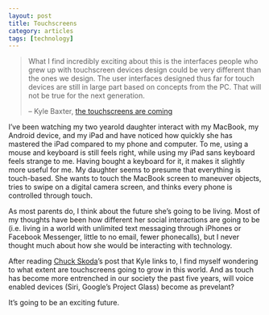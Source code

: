 ```yaml
---
layout: post
title: Touchscreens
category: articles
tags: [technology]
---
```


> What I find incredibly exciting about this is the interfaces people who grew up with touchscreen devices design could be very different than the ones we design. The user interfaces designed thus far for touch devices are still in large part based on concepts from the PC. That will not be true for the next generation.
> 
> – Kyle Baxter, [the touchscreens are coming](http://tightwind.net/2012/05/the-touchscreens-are-coming/)

I’ve been watching my two yearold daughter interact with my MacBook, my Android device, and my iPad and have noticed how quickly she has mastered the iPad compared to my phone and computer. To me, using a mouse and keyboard is still feels right, while using my iPad sans keyboard feels strange to me. Having bought a keyboard for it, it makes it slightly more useful for me. My daughter seems to presume that everything is touch-based. She wants to touch the MacBook screen to maneuver objects, tries to swipe on a digital camera screen, and thinks every phone is controlled through touch. 

As most parents do, I think about the future she’s going to be living. Most of my thoughts have been how different her social interactions are going to be (i.e. living in a world with unlimited text messaging through iPhones or Facebook Messenger, little to no email, fewer phonecalls), but I never thought much about how she would be interacting with technology. 

After reading [Chuck Skoda](http://chuckskoda.com/entry/the-touchscreens-are-coming/)’s post that Kyle links to, I find myself wondering to what extent are touchscreens going to grow in this world. And as touch has become more entrenched in our society the past five years, will voice enabled devices (Siri, Google’s Project Glass) become as prevelant?

It’s going to be an exciting future. 